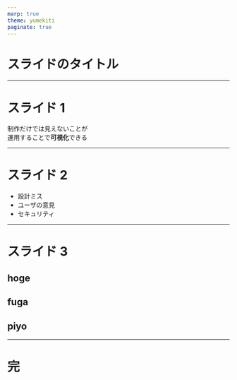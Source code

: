 ```yaml
---
marp: true
theme: yumekiti
paginate: true
---
```


<!--
_class: headline
-->

# スライドのタイトル

---

<!--
_class: general
_header: "Qiita"
_footer: "スライドasddddddddddddddddddddddddddddddddddddddddddddddddddddddd"
-->

# スライド 1

制作だけでは見えないことが<br>運用することで**可視化**できる

---

<!--
_class: general
_header: "Qiita"
_footer: "スライド"
-->

# スライド 2

- 設計ミス
- ユーザの意見
- セキュリティ

---

<!--
_class: general
_header: "Qiita"
_footer: "スライド"
-->

# スライド 3

## hoge
## fuga
## piyo

---

<!--
_class: general
-->

# 完
